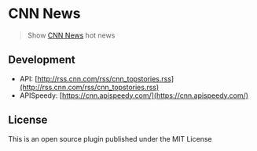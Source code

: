 # CNN News

> Show [CNN News](http://cnn.com/) hot news

## Development

* API: [http://rss.cnn.com/rss/cnn_topstories.rss](http://rss.cnn.com/rss/cnn_topstories.rss)
* APISpeedy: [https://cnn.apispeedy.com/](https://cnn.apispeedy.com/)

## License

This is an open source plugin published under the MIT License